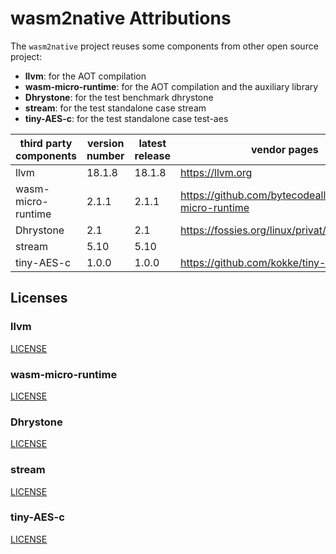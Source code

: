 wasm2native Attributions
========================

The `wasm2native` project reuses some components from other open source project:
- **llvm**: for the AOT compilation
- **wasm-micro-runtime**: for the AOT compilation and the auxiliary library
- **Dhrystone**: for the test benchmark dhrystone
- **stream**: for the test standalone case stream
- **tiny-AES-c**: for the test standalone case test-aes

|  third party components | version number | latest release | vendor pages | CVE details |
| --- | --- | --- | --- | --- |
| llvm | 18.1.8 | 18.1.8 | https://llvm.org | https://www.cvedetails.com/vendor/13260/Llvm.html |
| wasm-micro-runtime | 2.1.1 | 2.1.1 | https://github.com/bytecodealliance/wasm-micro-runtime | |
| Dhrystone | 2.1 | 2.1 | https://fossies.org/linux/privat/old/ | |
| stream | 5.10 | 5.10 | | |
| tiny-AES-c | 1.0.0 | 1.0.0 | https://github.com/kokke/tiny-AES-c | |

## Licenses

### llvm

[LICENSE](./LICENCE.txt)

### wasm-micro-runtime

[LICENSE](./LICENCE.txt)

### Dhrystone

[LICENSE](./tests/benchmarks/dhrystone/LICENSE)

### stream

[LICENSE](./tests/standalone/stream/stream.c)

### tiny-AES-c

[LICENSE](./tests/standalone/test-aes/unlicense.txt)
